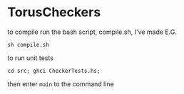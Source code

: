 # TorusCheckers
to compile run the bash script, compile.sh, I've made E.G.

  ```
  sh compile.sh
  ```

to run unit tests

```
cd src; ghci CheckerTests.hs;
```
then enter `main` to the command line
